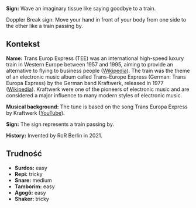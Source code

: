 **Sign:** Wave an imaginary tissue like saying goodbye to a train.

Doppler Break sign: Move your hand in front of your body from one side to the
other like a train passing by.

## Kontekst

**Name:** Trans Europ Express (TEE) was an international high-speed luxury train
in Western Europe between 1957 and 1995, aiming to provide an alternative to
flying to business people
([Wikipedia](https://en.wikipedia.org/wiki/Trans_Europ_Express)). The train was
the theme of an electronic music album called Trans-Europe Express (German:
Trans Europa Express) by the German band Kraftwerk, released in 1977
([Wikipedia](https://en.wikipedia.org/wiki/Trans-Europe_Express_(album))).
Kraftwerk were one of the pioneers of electronic music and are considered a
major influence to many modern styles of electronic music.

**Musical background:** The tune is based on the song Trans Europa Express by
Kraftwerk ([YouTube](https://www.youtube.com/watch?v=XMVokT5e0zs)).

**Sign:** The sign represents a train passing by.

**History:** Invented by RoR Berlin in 2021.

## Trudność

* **Surdos:** easy
* **Repi:** tricky
* **Snare:** medium
* **Tamborim:** easy
* **Agogô:** easy
* **Shaker:** tricky
